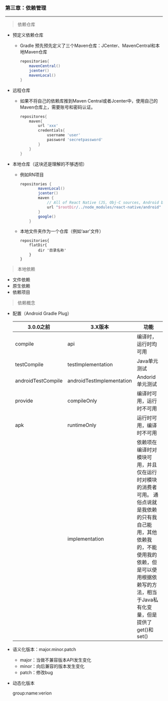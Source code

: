 ### 第三章：依赖管理

---

> 依赖仓库

- 预定义依赖仓库

  - Gradle 预先预先定义了三个Maven仓库：JCenter、MavenCentral和本地Maven仓库

    ```groovy
    repositories{
        mavenCentral()
        jcenter()
        mavenLocal()
    }
    ```

- 远程仓库

  - 如果不将自己的依赖库推到Maven Central或者Jcenter中，使用自己的Maven仓库上，需要账号和密码认证。

    ```groovy
    repositores{
    	maven{
            url 'xxx'
            credentials{
                username 'user'
                password 'secretpassword'
            }
    	}
    }
    ```

- 本地仓库（这块还是理解的不够透彻）

  - 例如RN项目

    ```groovy
    repositories {
            mavenLocal()
            jcenter()
            maven {
                // All of React Native (JS, Obj-C sources, Android binaries) is installed from npm
                url "$rootDir/../node_modules/react-native/android"
            }
            google()
        }
    ```

  - 本地文件夹作为一个仓库（例如‘aar'文件）

    ```
    repositories{
        flatDir{
            dir '目录名称'
        }
    }
    ```

> 本地依赖

- 文件依赖
- 原生依赖
- 依赖项目

> 依赖概念

- 配置（Android Gradle Plug）

  | 3.0.0之前          | 3.X版本                   | 功能                                                         |
  | ------------------ | ------------------------- | ------------------------------------------------------------ |
  | compile            | api                       | 编译时，运行时均可用                                         |
  | testCompile        | testImplementation        | Java单元测试                                                 |
  | androidTestCompile | androidTestImplementation | Andorid 单元测试                                             |
  | provide            | compileOnly               | 编译时可用，运行时不可用                                     |
  | apk                | runtimeOnly               | 运行时可用，编译时不可用                                     |
  |                    | implementation            | 依赖项在编译时对模块可用，并且仅在运行时对模块的消费者可用。 通俗点说就是我依赖的只有我自己能用，其他依赖我的，不能使用我的依赖，但是可以使用根据依赖写的方法，相当于Java私有化变量，但是提供了get()和set() |

- 语义化版本：major.minor.patch

  - major：当做不兼容版本API发生变化
  - minor：向后兼容的版本发生变化
  - patch：修改bug

- 动态化版本

  group:name:verion